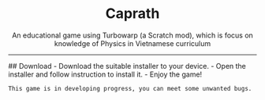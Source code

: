 <h1 align="center">Caprath</h1>

<p align="center">An educational game using Turbowarp (a Scratch mod), which is focus on knowledge of Physics in Vietnamese curriculum</p>
<hr>
## Download
-   Download the suitable installer to your device.
-   Open the installer and follow instruction to install it.
-   Enjoy the game!

```
This game is in developing progress, you can meet some unwanted bugs. 
```
